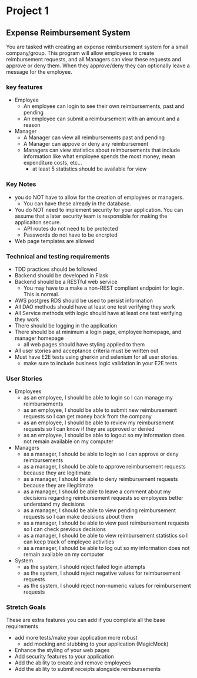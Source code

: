 # Project 1

## Expense Reimbursement System
You are tasked with creating an expense reimbursement system for a small company/group. This program will allow employees to create reimbursement requests, and all Managers can view these requests and approve or deny them. When they approve/deny they can optionally leave a message for the employee.

### key features
- Employee
    - An employee can login to see their own reimbursements, past and pending
    - An employee can submit a reimbursement with an amount and a reason
- Manager
    - A Manager can view all reimbursements past and pending
    - A Manager can appove or deny any reimbursement
    - Managers can view statistics about reimbursements that include information like what employee spends the most money, mean expenditure costs, etc...
        - at least 5 statistics should be available for view

### Key Notes
- you do NOT have to allow for the creation of employees or managers.
    - You can have these already in the database.
- You do NOT need to implement security for your application. You can assume that a later security team is responsible for making the applicaiton secure.
    - API routes do not need to be protected
    - Passwords do not have to be encrpted
- Web page templates are allowed

### Technical and testing requirements
- TDD practices should be followed
- Backend should be developed in Flask
- Backend should be a RESTful web service
    - You may have to a make a non-REST compliant endpoint for login. This is normal.
- AWS postgres RDS should be used to persist information
- All DAO methods should have at least one test verifying they work
- All Service methods with logic should have at least one test verifying they work
- There should be logging in the application
- There should be at minimum a login page, employee homepage, and manager homepage
    - all web pages should have styling applied to them
- All user stories and acceptance criteria must be written out
- Must have E2E tests using gherkin and selenium for all user stories.
    - make sure to include business logic validation in your E2E tests

### User Stories
- Employees
    - as an employee, I should be able to login so I can manage my reimbursements
    - as an employee, I should be able to submit new reimbursement requests so I can get money back from the company
    - as an employee, I should be able to review my reimbursement requests so I can know if they are approved or denied
    - as an employee, I should be able to logout so my information does not remain available on my computer
- Managers
    - as a manager, I should be able to login so I can approve or deny reimbursements
    - as a manager, I should be able to approve reimbursement requests because they are legitimate
    - as a manager, I should be able to deny reimbursement requests because they are illegitimate
    - as a manager, I should be able to leave a comment about my decisions regarding reimbursement requests so employees better understand my decisions
    - as a manager, I should be able to view pending reimbursement requests so I can make decisions about them
    - as a manager, I should be able to view past reimbursement requests so I can check previous decisions
    - as a manager, I should be able to view reimbursement statistics so I can keep track of employee activities
    - as a manager, I should be able to log out so my information does not remain available on my computer
- System
    - as the system, I should reject failed login attempts
    - as the system, I should reject negative values for reimbursement requests
    - as the system, I should reject non-numeric values for reimbursement requests

### Stretch Goals
These are extra features you can add if you complete all the base requirements
- add more tests/make your application more robust
    - add mocking and stubbing to your application (MagicMock)
- Enhance the styling of your web pages
- Add security features to your application
- Add the ability to create and remove employees
- Add the ability to submit receipts alongside reimbursements
